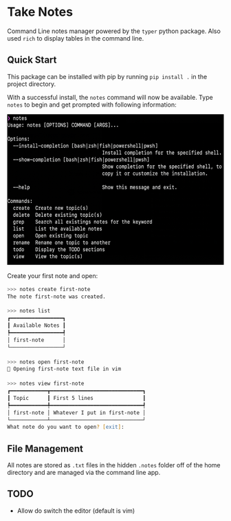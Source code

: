 # Take Notes

Command Line notes manager powered by the `typer` python package. Also used `rich` to display tables in the command line.

## Quick Start

This package can be installed with pip by running `pip install .` in the project directory.  

With a successful install, the `notes` command will now be available. Type `notes` to begin and get prompted with following information:

<p align="center">
  <img src="images/notes-quick-start.png" height="350"/>
</p>

Create your first note and open:
```zsh
>>> notes create first-note
The note first-note was created.

>>> notes list
┏━━━━━━━━━━━━━━━━━┓
┃ Available Notes ┃
┡━━━━━━━━━━━━━━━━━┩
│ first-note      │
└─────────────────┘

>>> notes open first-note
💬 Opening first-note text file in vim

>>> notes view first-note
┏━━━━━━━━━━━━┳━━━━━━━━━━━━━━━━━━━━━━━━━━━━━━┓
┃ Topic      ┃ First 5 lines                ┃
┡━━━━━━━━━━━━╇━━━━━━━━━━━━━━━━━━━━━━━━━━━━━━┩
│ first-note │ Whatever I put in first-note │
└────────────┴──────────────────────────────┘
What note do you want to open? [exit]:

```



## File Management

All notes are stored as `.txt` files in the hidden `.notes` folder off of the home directory and are managed via the command line app.


## TODO
- Allow do switch the editor (default is vim)
